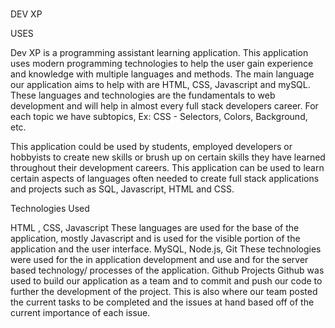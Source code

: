 # 
DEV XP


USES


Dev XP is a programming assistant learning application. This application uses modern programming technologies to help the user gain experience and knowledge with multiple languages and methods. The main language our application aims to help with are HTML, CSS, Javascript and mySQL. These languages and technologies are the fundamentals to web development and will help in almost every full stack developers career. 
For each topic we have subtopics, Ex: CSS - Selectors, Colors, Background, etc.


This application could be used by students, employed developers or hobbyists to create new skills or brush up on certain skills they have learned throughout their development careers. 
This application can be used to learn certain aspects of languages often needed to create full stack applications and projects such as SQL, Javascript, HTML and CSS.


Technologies Used 

HTML , CSS, Javascript
These languages are used for the base of the application, mostly Javascript and is used for the visible portion of the application and the user interface. 
MySQL, Node.js, Git 
These technologies were used for the in application development and use and for the server based technology/ processes of the application. 
Github Projects
Github was used to build our application as a team and to commit and push our code to further the development of the project. This is also where our team posted the current tasks to be completed and the issues at hand based off of the current importance of each issue. 
